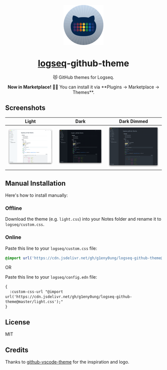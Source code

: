 <!-- markdownlint-disable MD033 MD041 -->

<p align="center">
  <img src="https://raw.githubusercontent.com/g1eny0ung/logseq-github-theme/main/icon.png" alt="logo" height="128" />
</p>
<h1 align="center"><a href="https://logseq.com/" alt="logseq">logseq</a>-github-theme</h1>

<p align="center">😻 GitHub themes for Logseq.</p>
<p align="center"><b>Now in Marketplace!</b> 🎉📢 You can install it via **Plugins -> Marketplace -> Themes**.</p>

## Screenshots

| Light                                 | Dark                                | Dark Dimmed                                       |
| ------------------------------------- | ----------------------------------- | ------------------------------------------------- |
| ![light.png](./screenshots/light.png) | ![dark.png](./screenshots/dark.png) | ![dark-dimmed.png](./screenshots/dark-dimmed.png) |

## Manual Installation

Here's how to install manually:

### Offline

Download the theme (e.g. `light.css`) into your Notes folder and rename it to `logseq/custom.css`.

### Online

Paste this line to your `logseq/custom.css` file:

```css
@import url('https://cdn.jsdelivr.net/gh/g1eny0ung/logseq-github-theme@master/light.css');
```

OR

Paste this line to your `logseq/config.edn` file:

```edn
{
  :custom-css-url "@import url('https://cdn.jsdelivr.net/gh/g1eny0ung/logseq-github-theme@master/light.css');"
}
```

## License

MIT

## Credits

Thanks to [github-vscode-theme](https://github.com/primer/github-vscode-theme) for the inspiration and logo.
